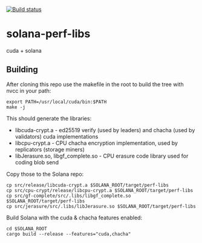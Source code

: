 [![Build status](https://badge.buildkite.com/dcc97a44f655a7473ff0f836a2cf154dff016a66db8e4f7405.svg?branch=master)](https://buildkite.com/solana-labs/wool)

# solana-perf-libs
cuda + solana

## Building
After cloning this repo use the makefile in the root to build the tree
with nvcc in your path:

    export PATH=/usr/local/cuda/bin:$PATH
    make -j

This should generate the libraries:
* libcuda-crypt.a - ed25519 verify (used by leaders) and chacha (used by validators) cuda implementations
* libcpu-crypt.a - CPU chacha encryption implementation, used by replicators (storage miners)
* libJerasure.so, libgf\_complete.so - CPU erasure code library used for coding blob send

Copy those to the Solana repo:

    cp src/release/libcuda-crypt.a $SOLANA_ROOT/target/perf-libs
    cp src/cpu-crypt/release/libcpu-crypt.a $SOLANA_ROOT/target/perf-libs
    cp src/gf-complete/src/.libs/libgf_complete.so $SOLANA_ROOT/target/perf-libs
    cp src/jerasure/src/.libs/libJerasure.so $SOLANA_ROOT/target/perf-libs

Build Solana with the cuda & chacha features enabled:

    cd $SOLANA_ROOT
    cargo build --release --features="cuda,chacha"
